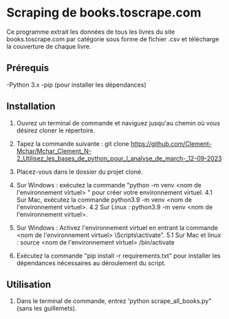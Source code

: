 # Scraping de books.toscrape.com

Ce programme extrait les données de tous les livres du site books.toscrape.com par catégorie sous forme de fichier .csv et télécharge la couverture de chaque livre.

## Prérequis

-Python 3.x
-pip (pour installer les dépendances)

## Installation

1. Ouvrez un terminal de commande et naviguez jusqu'au chemin où vous désirez cloner le répertoire.

2. Tapez la commande suivante : git clone https://github.com/Clement-Mchar/Mchar_Clement_N-2_Utilisez_les_bases_de_python_pour_l_analyse_de_march-_12-09-2023

3. Placez-vous dans le dossier du projet cloné. 

4. Sur Windows : exécutez la commande "python -m venv <nom de l'environnement virtuel> " pour créer votre environnement virtuel.
   4.1 Sur Mac, exécutez la commande python3.9 -m venv <nom de l'environnement virtuel>.
   4.2 Sur Linux : python3.9 -m venv <nom de l'environnement virtuel>.

6. Sur Windows : Activez l'environnement virtuel en entrant la commande <nom de l'environnement virtuel> \Scripts\activate".
   5.1 Sur Mac et linux : source <nom de l'environnement virtuel> /bin/activate

7. Exécutez la commande "pip install -r requirements.txt" pour installer les dépendances nécessaires au déroulement du script.



## Utilisation

1. Dans le terminal de commande, entrez 'python scrape_all_books.py" (sans les guillemets).

